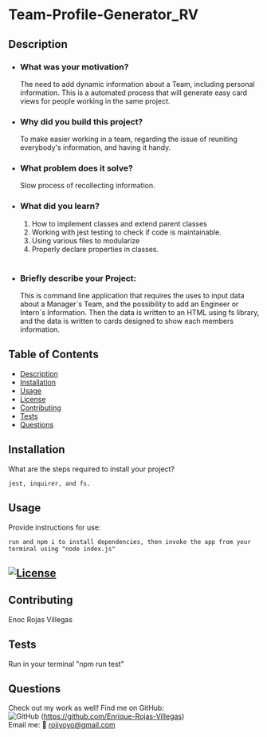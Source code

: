 # Team-Profile-Generator_RV

## Description

- ### What was your motivation? <br>

  The need to add dynamic information about a Team, including personal information. This is a automated process that will generate easy card views for people working in the same project.

- ### Why did you build this project? <br>

  To make easier working in a team, regarding the issue of reuniting everybody's information, and having it handy.

- ### What problem does it solve? <br>

  Slow process of recollecting information.

- ### What did you learn? <br>
  1. How to implement classes and extend parent classes
  2. Working with jest testing to check if code is maintainable.
  3. Using various files to modularize
  4. Properly declare properties in classes.<br>
     <br>
- ### Briefly describe your Project: <br>
  This is command line application that requires the uses to input data about a Manager´s Team, and the possibility to add an Engineer or Intern´s Information. Then the data is written to an HTML using fs library, and the data is written to cards designed to show each members information.
  <br>

## Table of Contents

- [Description](#description)
- [Installation](#installation)
- [Usage](#usage)
- [License](#license)
- [Contributing](#contributing)
- [Tests](#tests)
- [Questions](#questions)

## Installation

What are the steps required to install your project?

    jest, inquirer, and fs.

## Usage

Provide instructions for use:

    run and npm i to install dependencies, then invoke the app from your terminal using "node index.js"

## [![License](https://img.shields.io/badge/License-EPL_1.0-red.svg)](https://opensource.org/licenses/EPL-1.0)

## Contributing

Enoc Rojas Villegas

## Tests

Run in your terminal "npm run test"

## Questions

Check out my work as well!
Find me on GitHub:<br>
![GitHub](https://img.shields.io/badge/GitHub-100000?style=for-the-badge&logo=github&logoColor=white) (https://github.com/Enrique-Rojas-Villegas) <br>
Email me: 📧 rojiyoyo@gmail.com
